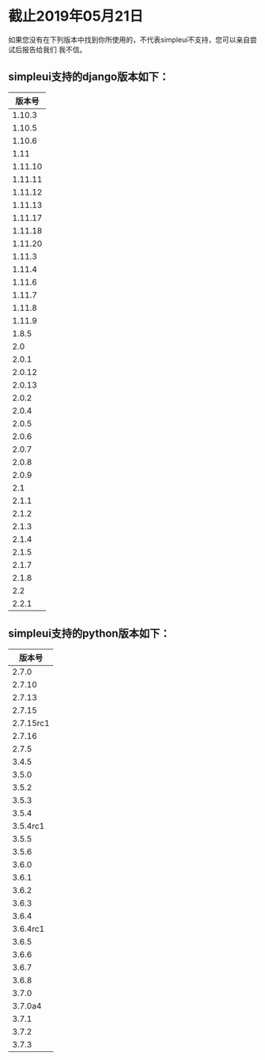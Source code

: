 ﻿# 截止2019年05月21日

如果您没有在下列版本中找到你所使用的，不代表simpleui不支持，您可以亲自尝试后报告给我们
我不信。

## simpleui支持的django版本如下：

|版本号|
|------|
|1.10.3|
|1.10.5|
|1.10.6|
|1.11|
|1.11.10|
|1.11.11|
|1.11.12|
|1.11.13|
|1.11.17|
|1.11.18|
|1.11.20|
|1.11.3|
|1.11.4|
|1.11.6|
|1.11.7|
|1.11.8|
|1.11.9|
|1.8.5|
|2.0|
|2.0.1|
|2.0.12|
|2.0.13|
|2.0.2|
|2.0.4|
|2.0.5|
|2.0.6|
|2.0.7|
|2.0.8|
|2.0.9|
|2.1|
|2.1.1|
|2.1.2|
|2.1.3|
|2.1.4|
|2.1.5|
|2.1.7|
|2.1.8|
|2.2|
|2.2.1|

## simpleui支持的python版本如下：

|版本号|
|------|
|2.7.0|
|2.7.10|
|2.7.13|
|2.7.15|
|2.7.15rc1|
|2.7.16|
|2.7.5|
|3.4.5|
|3.5.0|
|3.5.2|
|3.5.3|
|3.5.4|
|3.5.4rc1|
|3.5.5|
|3.5.6|
|3.6.0|
|3.6.1|
|3.6.2|
|3.6.3|
|3.6.4|
|3.6.4rc1|
|3.6.5|
|3.6.6|
|3.6.7|
|3.6.8|
|3.7.0|
|3.7.0a4|
|3.7.1|
|3.7.2|
|3.7.3|
